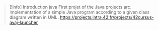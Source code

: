 > [!info] Introduction java
> First projet of the Java projects arc. Implementation of a simple Java program according to a given class diagram written in UML.
> https://projects.intra.42.fr/projects/42cursus-avaj-launcher
